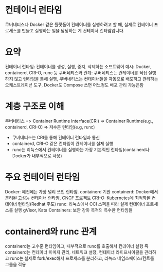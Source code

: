 # 컨테이너 런타임
쿠버네티스나 Docker 같은 플랫폼이 컨테이너를 실행하려고 할 때,
실제로 컨테이너 프로세스를 만들고 실행하는 일을 담당하는 게 컨테이너 런타임입니다.

# 요약
컨테이너 런타임: 컨테이너를 생성, 실행, 중지, 삭제하는 소프트웨어
예시: Docker, containerd, CRI-O, runc 등
쿠버네티스와 관계: 쿠버네티스는 컨테이너를 직접 실행하지 않고 런타임을 통해 실행, 쿠버네티스는 컨테이너들을 자동으로 배포하고 관리하는 오케스트레이션 도구, Docker도 Compose 쓰면 어느정도 배포 관리 가능은함

# 계층 구조로 이해
쿠버네티스 => Container Runtime Interface(CRI) => Container Runtime(e.g., containerd, CRI-O) => 저수준 런타임(e.g, runc)
- 쿠버네티스는 CRI를 통해 컨테이너 런타임과 통신
- containerd, CRI-O 같은 런타임이 컨테이너를 실제 실행
- runc는 리눅스에서 컨테이너를 실행하는 가장 기본적인 런타임(containerd나 Docker가 내부적으로 사용)

# 주요 컨테이터 런타임
Docker: 예전에는 가장 널리 쓰인 런타임. containerd 기반
containerd: Docker에서 분리된 고성능 컨테이너 런타임, CNCF 프로젝트
CRI-O: Kubernetes에 최적화된 컨테이너 런타임(Redhat 주도)
runc: 리눅스에서 OCI 스펙을 따라 실제 컨테이너 프로세스를 실행
gVisor, Kata Containers: 보안 강화 목적의 특수한 런타임들

# containerd와 runc 관계
containerd는 고수준 런타임이고, 내부적으로 runc를 호출해서 컨테이너 실행
즉 containerd는 컨테이너 이미지 관리, 네트워크 설정, 컨테이너 라이프사이클을 관리하고
runc는 실제로 fork/exec해서 프로세스를 분리하고, 리눅스 네임스페이스/컨트롤 그룹을 적용